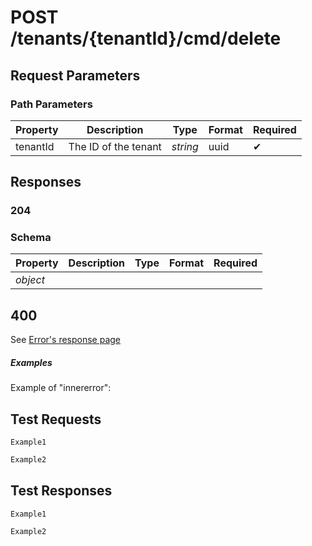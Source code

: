 # **POST**   /tenants/{tenantId}/cmd/delete

## __Request Parameters__

### Path Parameters

| Property       | Description | Type     | Format | Required |
|----------------|-------------|----------|--------|-------------|
| tenantId       | The ID of the tenant    | _string_ | uuid   | ✔           |

## __Responses__

### __204__

### Schema

| Property | Description | Type | Format | Required |
|----------|-------------|------|--------|-------------|
| _object_       |       |  |      |           |

## 400

See [Error's response page](errors.md)

##### Examples

Example of "innererror":

## __Test Requests__

```cURL tab= 
Example1
```

```C# tab=
Example2
```

## __Test Responses__

```cURL tab= 
Example1
```

```C# tab=
Example2
```
